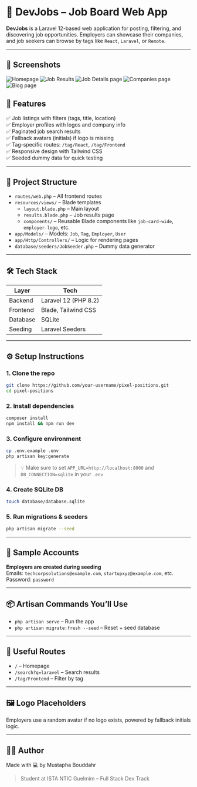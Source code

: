 # 🧾 DevJobs – Job Board Web App

**DevJobs** is a Laravel 12-based web application for posting, filtering, and discovering job opportunities. Employers can showcase their companies, and job seekers can browse by tags like `React`, `Laravel`, or `Remote`.

---

## 📸 Screenshots

![Homepage](<img width="1870" height="956" alt="image" src="https://github.com/user-attachments/assets/e12b5dbc-81fb-44d1-9739-8db37de0dbd6" />)
![Job Results](<img width="1870" height="962" alt="image" src="https://github.com/user-attachments/assets/8988110f-05de-408b-acb7-e8cce234a438" />)
![Job Details page](<img width="1882" height="952" alt="image" src="https://github.com/user-attachments/assets/2cacfc51-30b0-4594-9252-d6098307630e" />)
![Companies page](<img width="1874" height="944" alt="image" src="https://github.com/user-attachments/assets/e9d33448-aa55-4cae-8ce5-6e1430a9b23a" />)
![Blog page](<img width="1873" height="953" alt="image" src="https://github.com/user-attachments/assets/afcc79b4-2360-4f71-9b91-7180b06ff1e1" />)

## 🚀 Features

✅ Job listings with filters (tags, title, location)  
✅ Employer profiles with logos and company info  
✅ Paginated job search results  
✅ Fallback avatars (initials) if logo is missing  
✅ Tag-specific routes: `/tag/React`, `/tag/Frontend`  
✅ Responsive design with Tailwind CSS  
✅ Seeded dummy data for quick testing

---

## 📁 Project Structure

-   `routes/web.php` – All frontend routes
-   `resources/views/` – Blade templates
    -   `layout.blade.php` – Main layout
    -   `results.blade.php` – Job results page
    -   `components/` – Reusable Blade components like `job-card-wide`, `employer-logo`, etc.
-   `app/Models/` – Models: `Job`, `Tag`, `Employer`, `User`
-   `app/Http/Controllers/` – Logic for rendering pages
-   `database/seeders/JobSeeder.php` – Dummy data generator

---

## 🛠 Tech Stack

| Layer    | Tech                 |
| -------- | -------------------- |
| Backend  | Laravel 12 (PHP 8.2) |
| Frontend | Blade, Tailwind CSS  |
| Database | SQLite               |
| Seeding  | Laravel Seeders      |

---

## ⚙️ Setup Instructions

### 1. Clone the repo

```bash
git clone https://github.com/your-username/pixel-positions.git
cd pixel-positions
```

### 2. Install dependencies

```bash
composer install
npm install && npm run dev
```

### 3. Configure environment

```bash
cp .env.example .env
php artisan key:generate
```

> 💡 Make sure to set `APP_URL=http://localhost:8000` and `DB_CONNECTION=sqlite` in your `.env`

### 4. Create SQLite DB

```bash
touch database/database.sqlite
```

### 5. Run migrations & seeders

```bash
php artisan migrate --seed
```

---

## 🧪 Sample Accounts

**Employers are created during seeding**  
Emails: `techcorpsolutions@example.com`, `startupxyz@example.com`, etc.  
Password: `password`

---

## 📦 Artisan Commands You’ll Use

-   `php artisan serve` – Run the app
-   `php artisan migrate:fresh --seed` – Reset + seed database

---

## 📌 Useful Routes

-   `/` – Homepage
-   `/search?q=laravel` – Search results
-   `/tag/Frontend` – Filter by tag

---

## 🖼 Logo Placeholders

Employers use a random avatar if no logo exists, powered by fallback initials logic.

---

## 🧑‍💻 Author

Made with 💻 by Mustapha Bouddahr

> Student at ISTA NTIC Guelmim – Full Stack Dev Track
